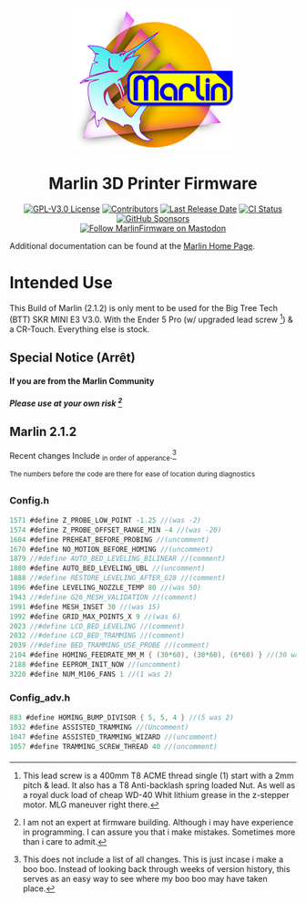 <p align="center"><img src="buildroot/share/pixmaps/logo/marlin-outrun-nf-500.png" height="250" alt="MarlinFirmware's logo" /></p>

<h1 align="center">Marlin 3D Printer Firmware</h1>

<p align="center">
    <a href="/LICENSE"><img alt="GPL-V3.0 License" src="https://img.shields.io/github/license/marlinfirmware/marlin.svg"></a>
    <a href="https://github.com/MarlinFirmware/Marlin/graphs/contributors"><img alt="Contributors" src="https://img.shields.io/github/contributors/marlinfirmware/marlin.svg"></a>
    <a href="https://github.com/MarlinFirmware/Marlin/releases"><img alt="Last Release Date" src="https://img.shields.io/github/release-date/MarlinFirmware/Marlin"></a>
    <a href="https://github.com/MarlinFirmware/Marlin/actions"><img alt="CI Status" src="https://github.com/MarlinFirmware/Marlin/actions/workflows/test-builds.yml/badge.svg"></a>
    <a href="https://github.com/sponsors/thinkyhead"><img alt="GitHub Sponsors" src="https://img.shields.io/github/sponsors/thinkyhead?color=db61a2"></a>
    <br />
    <a href="https://fosstodon.org/@marlinfirmware"><img alt="Follow MarlinFirmware on Mastodon" src="https://img.shields.io/mastodon/follow/109450200866020466?domain=https%3A%2F%2Ffosstodon.org&logoColor=%2300B&style=social"></a>
</p>

Additional documentation can be found at the [Marlin Home Page](https://marlinfw.org/).

# Intended Use

This Build of Marlin (2.1.2) is only ment to be used for the Big Tree Tech (BTT) SKR MINI E3 V3.0. With the Ender 5 Pro (w/ upgraded lead screw [^1]) & a CR-Touch. Everything else is stock. 

## Special Notice (Arrêt)
#### If you are from the Marlin Community
##### Please use at your own risk [^2]


## Marlin 2.1.2

Recent changes Include <sub>in order of apperance</sub>.[^3]

<sup> The numbers before the code are there for ease of location during diagnostics </sup>

### Config.h
```C
1571 #define Z_PROBE_LOW_POINT -1.25 //(was -2)
1574 #define Z_PROBE_OFFSET_RANGE_MIN -4 //(was -20)
1604 #define PREHEAT_BEFORE_PROBING //(uncomment)
1670 #define NO_MOTION_BEFORE_HOMING //(uncomment) 
1879 //#define AUTO_BED_LEVELING_BILINEAR //(comment) 
1880 #define AUTO_BED_LEVELING_UBL //(uncomment) 
1888 //#define RESTORE_LEVELING_AFTER_G28 //(comment)
1896 #define LEVELING_NOZZLE_TEMP 80 //(was 50)
1943 //#define G26_MESH_VALIDATION //(comment)
1991 #define MESH_INSET 30 //(was 15)      
1992 #define GRID_MAX_POINTS_X 9 //(was 6) 
2023 //#define LCD_BED_LEVELING //(comment)
2032 //#define LCD_BED_TRAMMING //(comment)
2039 //#define BED_TRAMMING_USE_PROBE //(comment) 
2104 #define HOMING_FEEDRATE_MM_M { (30*60), (30*60), (6*60) } //(30 was 60)
2188 #define EEPROM_INIT_NOW //(uncomment)
3220 #define NUM_M106_FANS 1 //(1 was 2)
```

### Config_adv.h
```C
883 #define HOMING_BUMP_DIVISOR { 5, 5, 4 } //(5 was 2)
1032 #define ASSISTED_TRAMMING //(Uncomment)
1047 #define ASSISTED_TRAMMING_WIZARD //(uncomment)
1057 #define TRAMMING_SCREW_THREAD 40 //(uncomment)
```
####


[^1]: This lead screw is a 400mm T8 ACME thread single (1) start with a 2mm pitch & lead. It also has a T8 Anti-backlash spring loaded Nut. As well as a royal duck load of cheap WD-40 Whit lithium grease in the z-stepper motor. MLG maneuver right there. 

[^2]: I am not an expert at firmware building. Although i may have experience in programming. I can assure you that i make mistakes. Sometimes more than i care to admit.

[^3]: This does not include a list of all changes. This is just incase i make a boo boo. Instead of looking back through weeks of version history, this serves as an easy way to see where my boo boo may have taken place.